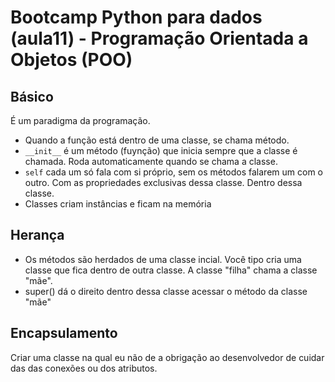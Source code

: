 # Bootcamp Python para dados (aula11) - Programação Orientada a Objetos (POO)

## Básico
É um paradigma da programação.
* Quando a função está dentro de uma classe, se chama método.
* `__init__` é um método (fuynção) que inicia sempre que a classe é chamada. Roda automaticamente quando se chama a classe.
* `self` cada um só fala com si próprio, sem os métodos falarem um com o outro. Com as propriedades exclusivas dessa classe. Dentro dessa classe.
* Classes criam instâncias e ficam na memória

## Herança
* Os métodos são herdados de uma classe incial. Você tipo cria uma classe que fica dentro de outra classe. A classe "filha" chama a classe "mãe".
* super() dá o direito dentro dessa classe acessar o método da classe "mãe"

## Encapsulamento
Criar uma classe na qual eu não de a obrigação ao desenvolvedor de cuidar das das conexões ou dos atributos.